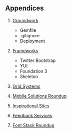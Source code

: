 Appendices
----------

1.  [Groundwork][Appendix 1]
    - Gemfile
    - .gitignore
    - Deployment

2.  [Frameworks][Appendix 2]
    - Twitter Bootstrap
    - YUI
    - Foundation 3
    - Skeleton

3.  [Grid Systems][Appendix 3]

4.  [Mobile Solutions Roundup][Appendix 4]

5.  [Inspirational Sites][Appendix 5]

6.  [Feedback Services][Appendix 6]

7.  [Font Stack Roundup][Appendix 7]

[Appendix 1]:           https://github.com/maxxiimo/the-front-end-manifesto/blob/master/appendix-1.md#groundwork
[Appendix 2]:           https://github.com/maxxiimo/the-front-end-manifesto/blob/master/appendix-2.md#frameworks
[Appendix 3]:           https://github.com/maxxiimo/the-front-end-manifesto/blob/master/appendix-3.md#grid-systems
[Appendix 4]:           https://github.com/maxxiimo/the-front-end-manifesto/blob/master/appendix-4.md#mobile-solutions-roundup
[Appendix 5]:           https://github.com/maxxiimo/the-front-end-manifesto/blob/master/appendix-5.md#inspirational-sites
[Appendix 6]:           https://github.com/maxxiimo/the-front-end-manifesto/blob/master/appendix-6.md#feedback-services
[Appendix 7]:           https://github.com/maxxiimo/the-front-end-manifesto/blob/master/appendix-7.md#font-stack-roundup
